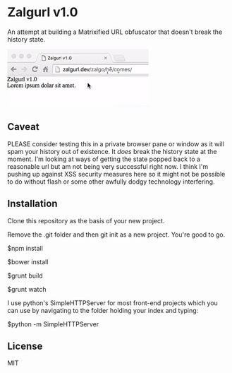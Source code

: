 # Zalgurl v1.0

An attempt at building a Matrixified URL obfuscator that doesn't break the history state.

![He comes](https://raw.githubusercontent.com/Flowdeeps/Zalgo-URL/master/assets/img/zalgo.gif)

## Caveat

PLEASE consider testing this in a private browser pane or window as it will spam your history out of existence. It *does* break the history state at the moment. I'm looking at ways of getting the state popped back to a reasonable url but am not being very successful right now. I think I'm pushing up against XSS security measures here so it might not be possible to do without flash or some other awfully dodgy technology interfering.

## Installation
Clone this repository as the basis of your new project.

Remove the .git folder and then git init as a new project. You're good to go.

$npm install

$bower install

$grunt build

$grunt watch

I use python's SimpleHTTPServer for most front-end
projects which you can use by navigating to the folder
holding your index and typing:

$python -m SimpleHTTPServer

## License
MIT
